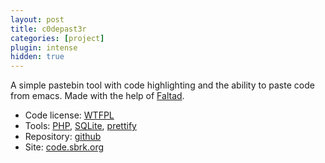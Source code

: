 ```yaml
---
layout: post
title: c0depast3r
categories: [project]
plugin: intense
hidden: true
---
```


A simple pastebin tool with code highlighting and the ability to paste
code from emacs. Made with the help of
[Faltad](http://faltad.sbrk.org).

* Code license: [WTFPL](http://sam.zoy.org/wtfpl/)
* Tools: [PHP](http://php.net/), [SQLite](http://www.sqlite.org/), [prettify](http://code.google.com/p/google-code-prettify/)
* Repository: [github](https://github.com/aimxhaisse/c0depast3r)
* Site: [code.sbrk.org](http://code.sbrk.org)
